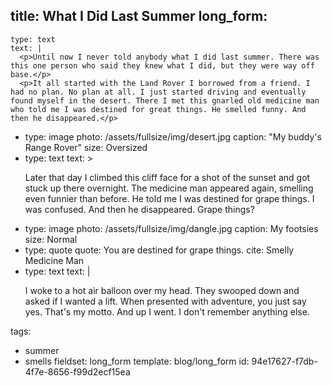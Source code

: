 title: What I Did Last Summer
long_form:
  -
    type: text
    text: |
      <p>Until now I never told anybody what I did last summer. There was this one person who said they knew what I did, but they were way off base.</p>
      <p>It all started with the Land Rover I borrowed from a friend. I had no plan. No plan at all. I just started driving and eventually found myself in the desert. There I met this gnarled old medicine man who told me I was destined for great things. He smelled funny. And then he disappeared.</p>
  -
    type: image
    photo: /assets/fullsize/img/desert.jpg
    caption: "My buddy's Range Rover"
    size: Oversized
  -
    type: text
    text: >
      <p>Later that day I climbed this cliff face for a shot of the sunset and got stuck up there overnight. The medicine man appeared again, smelling even funnier than before. He told me I was destined for grape things. I was confused. And then he disappeared. Grape things?</p>
  -
    type: image
    photo: /assets/fullsize/img/dangle.jpg
    caption: My footsies
    size: Normal
  -
    type: quote
    quote: You are destined for grape things.
    cite: Smelly Medicine Man
  -
    type: text
    text: |
      <p>I woke to a hot air balloon over my head. They swooped down and asked if I wanted a lift. When presented with adventure, you just say yes. That's my motto. And up I went. I don't remember anything else.</p>
tags:
  - summer
  - smells
fieldset: long_form
template: blog/long_form
id: 94e17627-f7db-4f7e-8656-f99d2ecf15ea
